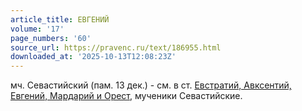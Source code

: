 ```yaml
---
article_title: ЕВГЕНИЙ
volume: '17'
page_numbers: '60'
source_url: https://pravenc.ru/text/186955.html
downloaded_at: '2025-10-13T12:08:23Z'
---
```


мч. Севастийский (пам. 13 дек.) - см. в ст. [Евстратий, Авксентий, Евгений, Мардарий и Орест](<https://pravenc.ru/text/Евстратий  Авксентий  Евгений  Мардарий и Орест.html>), мученики Севастийские.
